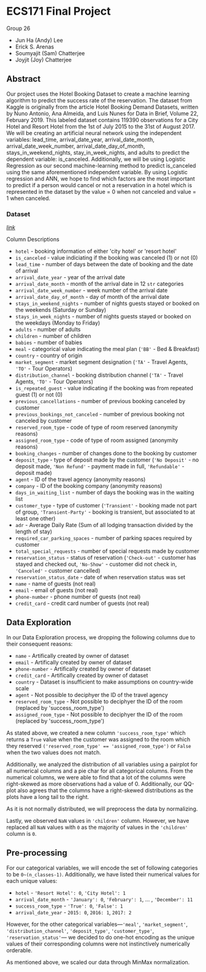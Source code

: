 # ECS171 Final Project

Group 26
* Jun Ha (Andy) Lee
* Erick S. Arenas
* Soumyajit (Sam) Chatterjee
* Joyjit (Joy) Chatterjee


## Abstract

Our project uses the Hotel Booking Dataset to create a machine learning algorithm to predict the success rate of the reservation. The dataset from Kaggle is originally from the article Hotel Booking Demand Datasets, written by Nuno Antonio, Ana Almeida, and Luis Nunes for Data in Brief, Volume 22, February 2019. This labeled dataset contains 119390 observations for a City Hotel and Resort Hotel from the 1st of July 2015 to the 31st of August 2017. We will be creating an artificial neural network using the independent variables: lead_time, arrival_date_year, arrival_date_month, arrival_date_week_number,  arrival_date_day_of_month, stays_in_weekend_nights, stay_in_week_nights, and adults to predict the dependent variable: is_canceled. Additionally, we will be using Logistic Regression as our second machine-learning method to predict is_canceled using the same aforementioned independent variable. By using Logistic regression and ANN, we hope to find which factors are the most important to predict if a person would cancel or not a reservation in a hotel which is represented in the dataset by the value = 0 when not canceled and value = 1 when canceled.


### Dataset

*[link](https://www.kaggle.com/datasets/mojtaba142/hotel-booking)*

Column Descriptions

* `hotel` - booking information of either 'city hotel' or 'resort hotel'
* `is_canceled` - value indiciating if the booking was canceled (1) or not (0)
* `lead_time` - number of days between the date of booking and the date of arrival
* `arrival_date_year` - year of the arrival date
* `arrival_date_month` - month of the arrival date in 12 `str` categories
* `arrival_date_week_number` - week number of the arrival date
* `arrival_date_day_of_month` - day of month of the arrival date
* `stays_in_weekend_nights` - number of nights guests stayed or booked on the weekends (Saturday or Sunday)
* `stays_in_week_nights` - number of nights guests stayed or booked on the weekdays (Monday to Friday)
* `adults` - number of adults
* `children` - number of children
* `babies` - number of babies
* `meal` - categorical value indicating the meal plan (`'BB'` - Bed & Breakfast)
* `country` - country of origin
* `market_segment` - market segment designation (`'TA'` - Travel Agents, `'TO'` - Tour Operators)
* `distribution_channel` - booking distribution channel (`'TA'` - Travel Agents, `'TO'` - Tour Operators)
* `is_repeated_guest` - value indicating if the booking was from repeated guest (1) or not (0)
* `previous_cancellations` - number of previous booking canceled by customer
* `previous_bookings_not_canceled` - number of previous booking not canceled by customer
* `reserved_room_type` - code of type of room reserved (anonymity reasons)
* `assigned_room_type` - code of type of room assigned (anonymity reasons)
* `booking_changes` - number of changes done to the booking by customer
* `deposit_type` - type of deposit made by the customer (`'No Deposit'` - no deposit made, `'Non Refund'` - payment made in full, `'Refundable'` - deposit made)
* `agent` - ID of the travel agency (anonymity reasons)
* `company` - ID of the booking company (anonymity reasons)
* `days_in_waiting_list` - number of days the booking was in the waiting list
* `customer_type` - type of customer (`'Transient'` - booking made not part of group, `'Transient-Party'` - booking is transient, but associated to at least one other)
* `adr` - Average Daily Rate (Sum of all lodging transaction divided by the length of stay)
* `required_car_parking_spaces` - number of parking spaces required by customer
* `total_special_requests` - number of special requests made by customer
* `reservation_status` - status of reservation (`'Check-out'` - customer has stayed and checked out, `'No-Show'` - customer did not check in, `'Canceled'` - customer cancelled)
* `reservation_status_date` - date of when reservation status was set
* `name` - name of guests (not real)
* `email` - email of guests (not real)
* `phone-number` - phone number of guests (not real)
* `credit_card` - credit card number of guests (not real)



## Data Exploration

In our Data Exploration process, we dropping the following columns due to their consequent reasons:

* `name` - Artifically created by owner of dataset
* `email` - Artifically created by owner of dataset
* `phone-number` - Artifically created by owner of dataset
* `credit_card` - Artifically created by owner of dataset
* `country` - Dataset is insufficient to make assumptions on country-wide scale
* `agent` - Not possible to deciphyer the ID of the travel agency
* `reserved_room_type` - Not possible to deciphyer the ID of the room (replaced by 'success_room_type')
* `assigned_room_type` - Not possible to deciphyer the ID of the room (replaced by 'success_room_type')

As stated above, we created a new column `'success_room_type'` which returns a `True` value when the customer was assigned to the room which they reserved `('reserved_room_type' == 'assigned_room_type')` or `False` when the two values does not match.

Additionally, we analyzed the distribution of all variables using a pairplot for all numerical columns and a pie char for all categorical columns. From the numerical columns, we were able to find that a lot of the columns were right-skewed as more observations had a value of 0. Additionally, our QQ-plot also agrees that the columns have a right-skewed distributions as the plots have a long tail to the right. 

As it is not normally distributed, we will preprocess the data by normalizing.

Lastly, we observed `NaN` values in `'children'` column. However, we have replaced all `NaN` values with `0` as the majority of values in the `'children'` column is `0`.


## Pre-processing

For our categorical variables, we will encode the set of following categories to be `0~(n_classes-1)`. Additionally, we have listed their numerical values for each unique values:

* `hotel` - `'Resort Hotel': 0`, `'City Hotel': 1`
* `arrival_date_month` - `'January': 0`, `'February': 1`, ... , `'December': 11`
* `success_room_type` - `'True': 0`, `'False': 1`
* `arrival_date_year` - `2015: 0`, `2016: 1`, `2017: 2`

However, for the other categorical variables—`'meal'`, `'market_segment'`, `'distribution_channel'`, `'deposit_type'`, `'customer_type'`, `'reservation_status'`— we decided to do one-hot encoding as the unique values of their corresponding columns were not instinctively numerically orderable.

As mentioned above, we scaled our data through MinMax normalization.
